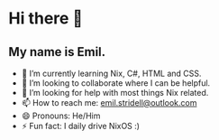 # Hi there 👋
## My name is Emil.
- 🌱 I’m currently learning Nix, C#, HTML and CSS.
- 👯 I’m looking to collaborate where I can be helpful.
- 🤔 I’m looking for help with most things Nix related.
- 📫 How to reach me: emil.stridell@outlook.com
- 😄 Pronouns: He/Him
- ⚡ Fun fact: I daily drive NixOS :)
